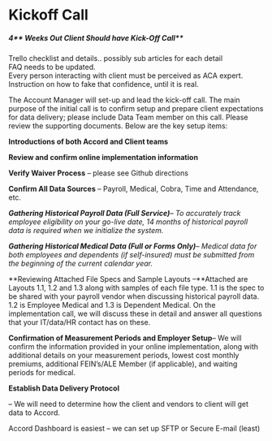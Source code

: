 # Kickoff Call

##### 4** Weeks Out Client Should have Kick-Off Call**

Trello checklist and details.. possibly sub articles for each detail  
FAQ needs to be updated.  
Every person interacting with client must be perceived as ACA expert. Instruction on how to fake that confidence, until it is real.

The Account Manager will set-up and lead the kick-off call. The main purpose of the initial call is to confirm setup and prepare client expectations for data delivery; please include Data Team member on this call. Please review the supporting documents. Below are the key setup items:

**Introductions of both Accord and Client teams**

**Review and confirm online implementation information**

**Verify Waiver Process** – please see Github directions

**Confirm All Data Sources** – Payroll, Medical, Cobra, Time and Attendance, etc.

_**Gathering Historical Payroll Data \(Full Service\)**– To accurately track employee eligibility on your go-live date, 14 months of historical payroll data is required when we initialize the system._

_**Gathering Historical Medical Data \(Full or Forms Only\)**– Medical data for both employees and dependents \(if self-insured\) must be submitted from the beginning of the current calendar year._

**Reviewing Attached File Specs and Sample Layouts –**Attached are Layouts 1.1, 1.2 and 1.3 along with samples of each file type. 1.1 is the spec to be shared with your payroll vendor when discussing historical payroll data. 1.2 is Employee Medical and 1.3 is Dependent Medical. On the implementation call, we will discuss these in detail and answer all questions that your IT/data/HR contact has on these.

**Confirmation of Measurement Periods and Employer Setup**– We will confirm the information provided in your online implementation, along with additional details on your measurement periods, lowest cost monthly premiums, additional FEIN’s/ALE Member \(if applicable\), and waiting periods for medical.

**Establish Data Delivery Protocol**

– We will need to determine how the client and vendors to client will get data to Accord.

Accord Dashboard is easiest – we can set up SFTP or Secure E-mail \(least\)

